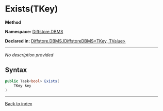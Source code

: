 # Exists(TKey)

**Method**

**Namespace:** [Diffstore.DBMS](Diffstore.DBMS.md)

**Declared in:** [Diffstore.DBMS.IDiffstoreDBMS<TKey, TValue>](Diffstore.DBMS.IDiffstoreDBMS{TKey,TValue}.md)

------


*No description provided*

## Syntax

```csharp
public Task<bool> Exists(
	TKey key
)
```

------

[Back to index](index.md)